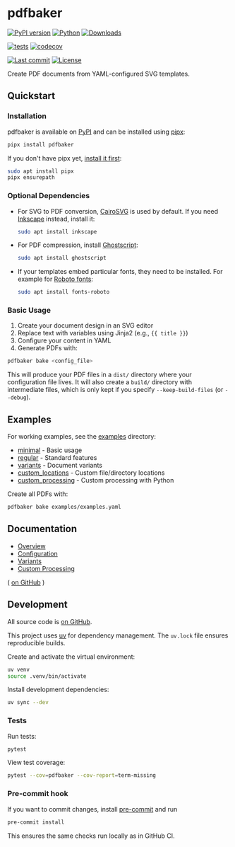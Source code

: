 # pdfbaker

[![PyPI version](https://img.shields.io/pypi/v/pdfbaker?color=blue)](https://pypi.org/project/pdfbaker/)
[![Python](https://img.shields.io/python/required-version-toml?color=blue&tomlFilePath=https%3A%2F%2Fraw.githubusercontent.com%2Fpythonnz%2Fpdfbaker%2Fmain%2Fpyproject.toml)](https://github.com/pythonnz/pdfbaker/blob/main/pyproject.toml)
[![Downloads](https://img.shields.io/pypi/dw/pdfbaker?color=blue)](https://pypistats.org/packages/pdfbaker)

[![tests](https://github.com/pythonnz/pdfbaker/actions/workflows/tests.yaml/badge.svg)](https://github.com/pythonnz/pdfbaker/actions/workflows/tests.yaml)
[![codecov](https://img.shields.io/codecov/c/github/pythonnz/pdfbaker)](https://codecov.io/gh/pythonnz/pdfbaker)

[![Last commit](https://img.shields.io/github/last-commit/pythonnz/pdfbaker?color=lightgrey)](https://github.com/pythonnz/pdfbaker/commits/main)
[![License](https://img.shields.io/github/license/pythonnz/pdfbaker?color=lightgrey)](https://github.com/pythonnz/pdfbaker/blob/main/LICENSE)

Create PDF documents from YAML-configured SVG templates.

## Quickstart

### Installation

pdfbaker is available on [PyPI](https://pypi.org/project/pdfbaker/) and can be installed
using [pipx](https://github.com/pypa/pipx):

```bash
pipx install pdfbaker
```

If you don't have pipx yet,
[install it first](https://pipx.pypa.io/latest/installation/):

```bash
sudo apt install pipx
pipx ensurepath
```

### Optional Dependencies

- For SVG to PDF conversion, [CairoSVG](https://cairosvg.org/) is used by default. If
  you need [Inkscape](https://inkscape.org/) instead, install it:

  ```bash
  sudo apt install inkscape
  ```

- For PDF compression, install [Ghostscript](https://www.ghostscript.com/):

  ```bash
  sudo apt install ghostscript
  ```

- If your templates embed particular fonts, they need to be installed. For example for
  [Roboto fonts](https://fonts.google.com/specimen/Roboto):
  ```bash
  sudo apt install fonts-roboto
  ```

### Basic Usage

1. Create your document design in an SVG editor
2. Replace text with variables using Jinja2 (e.g., `{{ title }}`)
3. Configure your content in YAML
4. Generate PDFs with:

```bash
pdfbaker bake <config_file>
```

This will produce your PDF files in a `dist/` directory where your configuration file
lives. It will also create a `build/` directory with intermediate files, which is only
kept if you specify `--keep-build-files` (or `--debug`).

## Examples

For working examples, see the [examples](examples) directory:

- [minimal](examples/minimal) - Basic usage
- [regular](examples/regular) - Standard features
- [variants](examples/variants) - Document variants
- [custom_locations](examples/custom_locations) - Custom file/directory locations
- [custom_processing](examples/custom_processing) - Custom processing with Python

Create all PDFs with:

```bash
pdfbaker bake examples/examples.yaml
```

## Documentation

- [Overview](docs/overview.md)
- [Configuration](docs/configuration.md)
- [Variants](docs/variants.md)
- [Custom Processing](docs/custom_processing.md)

( [on GitHub](https://github.com/pythonnz/pdfbaker/tree/main/docs) )

## Development

All source code is [on GitHub](https://github.com/pythonnz/pdfbaker).

This project uses [uv](https://github.com/astral-sh/uv) for dependency management. The
`uv.lock` file ensures reproducible builds.

Create and activate the virtual environment:

```bash
uv venv
source .venv/bin/activate
```

Install development dependencies:

```bash
uv sync --dev
```

### Tests

Run tests:

```bash
pytest
```

View test coverage:

```bash
pytest --cov=pdfbaker --cov-report=term-missing
```

### Pre-commit hook

If you want to commit changes, install [pre-commit](https://pre-commit.com) and run

```bash
pre-commit install
```

This ensures the same checks run locally as in GitHub CI.

